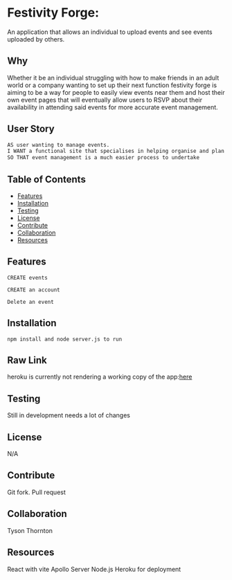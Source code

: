 # Festivity Forge: 

An application that allows an individual to upload events and see events uploaded by others.

## Why

Whether it be an individual struggling with how to make friends in an adult world or a company wanting to set up their next function festivity forge is aiming to be a way for people to easily view events near them and host their own event pages that will eventually allow users to RSVP about their availability in attending said events for more accurate event management.

## User Story

```md
AS user wanting to manage events.
I WANT a functional site that specialises in helping organise and plan events ahead of time
SO THAT event management is a much easier process to undertake
```

## Table of Contents

- [Features](#features)
- [Installation](#installation)
- [Testing](#testing)
- [License](#license)
- [Contribute](#contribute)
- [Collaboration](#collaboration)
- [Resources](#resources)



## Features

`CREATE events`

`CREATE an account`

`Delete an event`


## Installation
```
npm install and node server.js to run
```

## Raw Link
heroku is currently not rendering a working copy of the app:[here](https://still-tor-03591-eaf0fbc54feb.herokuapp.com/)


## Testing

Still in development needs a lot of changes


## License

N/A

## Contribute

Git fork. Pull request

## Collaboration

Tyson Thornton

## Resources
React with vite
Apollo Server
Node.js
Heroku for deployment

